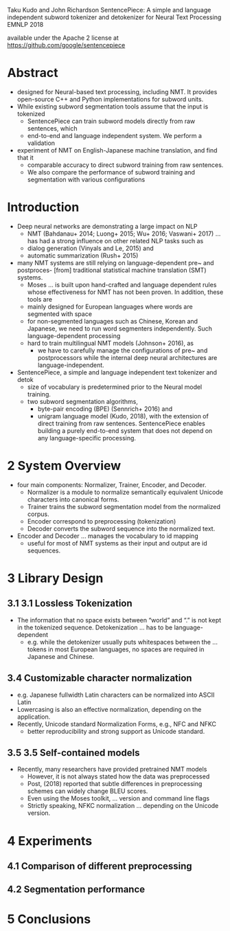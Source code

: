 Taku Kudo and John Richardson
SentencePiece: A simple and language independent subword tokenizer and
detokenizer for Neural Text Processing
EMNLP 2018

available under the Apache 2 license at https://github.com/google/sentencepiece

# Abstract

* designed for Neural-based text processing, including NMT. It provides
  open-source C++ and Python implementations for subword units. 
* While existing subword segmentation tools assume that the input is tokenized
  * SentencePiece can train subword models directly from raw sentences, which
  * end-to-end and language independent system.  We perform a validation
* experiment of NMT on English-Japanese machine translation, and find that it
  * comparable accuracy to direct subword training from raw sentences. 
  * We also compare the performance of subword training and segmentation with
    various configurations

# Introduction

* Deep neural networks are demonstrating a large impact on NLP
  * NMT (Bahdanau+ 2014; Luong+ 2015; Wu+ 2016; Vaswani+ 2017) ... has had a
    strong influence on other related NLP tasks such as 
  * dialog generation (Vinyals and Le, 2015) and 
  * automatic summarization (Rush+ 2015)
* many NMT systems are still relying on language-dependent pre~ and postproces-
  [from] traditional statistical machine translation (SMT) systems. 
  * Moses ... is built upon hand-crafted and language dependent rules whose
    effectiveness for NMT has not been proven. In addition, these tools are
  * mainly designed for European languages where words are segmented with space
  * for non-segmented languages such as Chinese, Korean and Japanese, we need
    to run word segmenters independently.  Such language-dependent processing
  * hard to train multilingual NMT models (Johnson+ 2016), as 
    * we have to carefully manage the configurations of pre~ and postprocessors
      while the internal deep neural architectures are language-independent.
* SentencePiece, a simple and language independent text tokenizer and detok
  * size of vocabulary is predetermined prior to the Neural model training.
  * two subword segmentation algorithms, 
    * byte-pair encoding (BPE) (Sennrich+ 2016) and 
    * unigram language model (Kudo, 2018), with the extension of direct training
      from raw sentences.  SentencePiece enables building a purely end-to-end
      system that does not depend on any language-specific processing.

# 2 System Overview

* four main components: Normalizer, Trainer, Encoder, and Decoder.  
  * Normalizer is a module to normalize semantically equivalent Unicode
    characters into canonical forms. 
  * Trainer trains the subword segmentation model from the normalized corpus.
  * Encoder correspond to preprocessing (tokenization)
  * Decoder converts the subword sequence into the normalized text.  
* Encoder and Decoder ... manages the vocabulary to id mapping 
  * useful for most of NMT systems as their input and output are id sequences.

# 3 Library Design

## 3.1 3.1 Lossless Tokenization

* The information that no space exists between “world” and “.” is not kept in
  the tokenized sequence.  Detokenization ... has to be language-dependent 
  * e.g. while the detokenizer usually puts whitespaces between the ...  tokens
    in most European languages, no spaces are required in Japanese and Chinese.

## 3.4 Customizable character normalization

* e.g. Japanese fullwidth Latin characters can be normalized into ASCII Latin
* Lowercasing is also an effective normalization, depending on the application.
* Recently, Unicode standard Normalization Forms, e.g., NFC and NFKC
  * better reproducibility and strong support as Unicode standard.

## 3.5 3.5 Self-contained models

* Recently, many researchers have provided pretrained NMT models 
  * However, it is not always stated how the data was preprocessed
  * Post, (2018) reported that subtle differences in preprocessing schemes can
    widely change BLEU scores.  
  * Even using the Moses toolkit, ... version and command line flags
  * Strictly speaking, NFKC normalization ... depending on the Unicode version.

# 4 Experiments

## 4.1 Comparison of different preprocessing

## 4.2 Segmentation performance

# 5 Conclusions 
